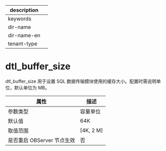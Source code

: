|description||
|---|---|
|keywords||
|dir-name||
|dir-name-en||
|tenant-type||

dtl_buffer_size 
====================================

dtl_buffer_size 用于设置 SQL 数据传输模块使用的缓存大小。配置时需说明单位，默认单位为 MB。


|      **属性**      |   **描述**    |
|------------------|-------------|
| 参数类型             | 容量单位        |
| 默认值              | 64K         |
| 取值范围             | \[4K, 2 M\] |
| 是否重启 OBServer 节点生效 | 否           |



